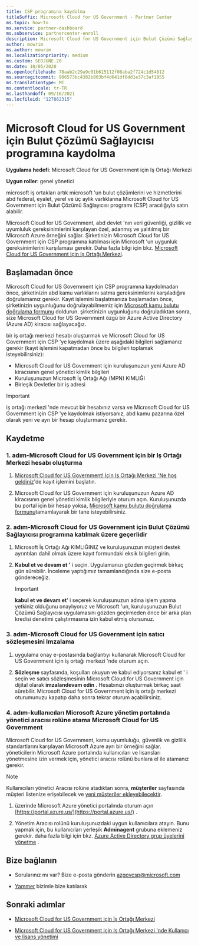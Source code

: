 ```yaml
---
title: CSP programına kaydolma
titleSuffix: Microsoft Cloud for US Government - Partner Center
ms.topic: how-to
ms.service: partner-dashboard
ms.subservice: partnercenter-enroll
description: Microsoft Cloud for US Government için Bulut Çözümü Sağlayıcısı programına kaydolmak isteyen iş ortakları için CSP program gereksinimleri hakkında bilgi edinin.
author: mowrim
ms.author: mowrim
ms.localizationpriority: medium
ms.custom: SEOJUNE.20
ms.date: 10/05/2020
ms.openlocfilehash: 78aab2c29a9c01b615112f08aba2f724c1d54812
ms.sourcegitcommit: 986573bc4382b803bf4d641df6dd1e37c3af1955
ms.translationtype: MT
ms.contentlocale: tr-TR
ms.lasthandoff: 09/16/2021
ms.locfileid: "127862315"
---
```

# <a name="enroll-in-the-cloud-solution-provider-program-for-microsoft-cloud-for-us-government"></a>Microsoft Cloud for US Government için Bulut Çözümü Sağlayıcısı programına kaydolma

**Uygulama hedefi**: Microsoft Cloud for US Government için Iş Ortağı Merkezi

**Uygun roller**: genel yönetici

microsoft iş ortakları artık microsoft 'un bulut çözümlerini ve hizmetlerini abd federal, eyalet, yerel ve üç aylık varlıklarına Microsoft Cloud for US Government için Bulut Çözümü Sağlayıcısı programı (CSP) aracılığıyla satın alabilir.

Microsoft Cloud for US Government, abd devlet 'nın veri güvenliği, gizlilik ve uyumluluk gereksinimlerini karşılayan özel, adanmış ve yalıtılmış bir Microsoft Azure örneğini sağlar. Şirketinizin Microsoft Cloud for US Government için CSP programına katılması için Microsoft 'un uygunluk gereksinimlerini karşılaması gerekir. Daha fazla bilgi için bkz. [Microsoft Cloud for US Government Için Iş Ortağı Merkezi](partner-center-for-microsoft-us-govt-cloud.md).

## <a name="before-you-begin"></a>Başlamadan önce

Microsoft Cloud for US Government için CSP programına kaydolmadan önce, şirketinizin abd kamu varlıklarını satma gereksinimlerini karşıladığını doğrulamamız gerekir. Kayıt işlemini başlatmanıza başlamadan önce, şirketinizin uygunluğunu doğrulayabilmemiz için [Microsoft kamu bulutu doğrulama formunu](https://azuregov.microsoft.com/csp) doldurun. şirketinizin uygunluğunu doğruladıktan sonra, size Microsoft Cloud for US Government özgü bir Azure Active Directory (Azure AD) kiracısı sağlayacağız.  

bir iş ortağı merkezi hesabı oluşturmak ve Microsoft Cloud for US Government için CSP 'ye kaydolmak üzere aşağıdaki bilgileri sağlamanız gerekir (kayıt işlemini kapatmadan önce bu bilgileri toplamak isteyebilirsiniz):

- Microsoft Cloud for US Government için kuruluşunuzun yeni Azure AD kiracısının genel yönetici kimlik bilgileri
- Kuruluşunuzun Microsoft İş Ortağı Ağı (MPN) KIMLIĞI
- Birleşik Devletler bir iş adresi

> [!IMPORTANT]  
> iş ortağı merkezi 'nde mevcut bir hesabınız varsa ve Microsoft Cloud for US Government için CSP 'ye kaydolmak istiyorsanız, abd kamu pazarına özel olarak yeni ve ayrı bir hesap oluşturmanız gerekir.

## <a name="how-to-enroll"></a>Kaydetme

### <a name="step-1---create-a-partner-center-account-for-microsoft-cloud-for-us-government"></a>1. adım-Microsoft Cloud for US Government için bir Iş Ortağı Merkezi hesabı oluşturma

1. [Microsoft Cloud for US Government! Için Iş Ortağı Merkezi 'Ne hoş geldiniz](https://partnercenter.microsoft.com/register/resellerusgjoinnow)'de kayıt işlemini başlatın.

2. Microsoft Cloud for US Government için kuruluşunuzun Azure AD kiracısının genel yönetici kimlik bilgileriyle oturum açın. Kuruluşunuzda bu portal için bir hesap yoksa, [Microsoft kamu bulutu doğrulama formunu](https://azuregov.microsoft.com/csp)tamamlayarak bir tane isteyebilirsiniz.

### <a name="step-2---apply-to-participate-in-the-cloud-solution-provider-program-for-microsoft-cloud-for-us-government"></a>2. adım-Microsoft Cloud for US Government için Bulut Çözümü Sağlayıcısı programına katılmak üzere geçerlidir

1. Microsoft İş Ortağı Ağı KIMLIĞINIZ ve kuruluşunuzun müşteri destek ayrıntıları dahil olmak üzere kayıt formundaki eksik bilgileri girin.

2. **Kabul et ve devam et '** i seçin. Uygulamanızı gözden geçirmek birkaç gün sürebilir. İnceleme yaptığımız tamamlandığında size e-posta göndereceğiz.

   > [!IMPORTANT]
   > **kabul et ve devam et**' i seçerek kuruluşunuzun adına işlem yapma yetkiniz olduğunu onaylıyoruz ve Microsoft 'un, kuruluşunuzun Bulut Çözümü Sağlayıcısı uygulamasını gözden geçirmeden önce bir arka plan kredisi denetimi çalıştırmasına izin kabul etmiş olursunuz.

### <a name="step-3---sign-the-reseller-agreement-for-microsoft-cloud-for-us-government"></a>3. adım-Microsoft Cloud for US Government için satıcı sözleşmesini Imzalama

1. uygulama onay e-postasında bağlantıyı kullanarak Microsoft Cloud for US Government için iş ortağı merkezi 'nde oturum açın.

2. **Sözleşme** sayfasında, koşulları okuyun ve kabul ediyorsanız kabul et ' i seçin ve satıcı sözleşmesinin Microsoft Cloud for US Government için dijital olarak **imzalandevam edin** . Hesabınızı oluşturmak birkaç saat sürebilir. Microsoft Cloud for US Government için iş ortağı merkezi oturumunuzu kapatıp daha sonra tekrar oturum açabilirsiniz.

### <a name="step-4---assign-users-to-the-admin-agent-role-in-the-microsoft-azure-admin-portal-for-microsoft-cloud-for-us-government"></a>4. adım-kullanıcıları Microsoft Azure yönetim portalında yönetici aracısı rolüne atama Microsoft Cloud for US Government

Microsoft Cloud for US Government, kamu uyumluluğu, güvenlik ve gizlilik standartlarını karşılayan Microsoft Azure ayrı bir örneğini sağlar. yöneticilerin Microsoft Azure portalında kullanıcıları ve lisansları yönetmesine izin vermek için, yönetici aracısı rolünü bunlara el ile atamanız gerekir.

> [!NOTE]
> Kullanıcıları yönetici Aracısı rolüne atadıktan sonra, **müşteriler** sayfasında müşteri listenize erişebilecek ve [yeni müşteriler ekleyebilecektir](add-a-new-customer.md).

1. üzerinde Microsoft Azure yönetici portalında oturum açın [https://portal.azure.us/](https://portal.azure.us/) .

2. Yönetim Aracısı rolünü kuruluşunuzdaki uygun kullanıcılara atayın. Bunu yapmak için, bu kullanıcıları yerleşik **Adminagent** grubuna eklemeniz gerekir. daha fazla bilgi için bkz. [Azure Active Directory grup üyelerini yönetme](/azure/active-directory/active-directory-groups-members-azure-portal) .

## <a name="connect-with-us"></a>Bize bağlanın

- Sorularınız mı var? Bize e-posta gönderin azgovcsp@microsoft.com

- [Yammer](https://www.yammer.com/cloudpartnercommunity/#/threads/inGroup?type=in_group&feedId=11509777) bizimle bize katılarak

## <a name="next-steps"></a>Sonraki adımlar

- [Microsoft Cloud for US Government için İş Ortağı Merkezi](partner-center-for-microsoft-us-govt-cloud.md)

- [Microsoft Cloud for US Government için Iş Ortağı Merkezi 'nde Kullanıcı ve lisans yönetimi](user-management-in-partner-center-for-microsoft-us-govt-cloud.md)

